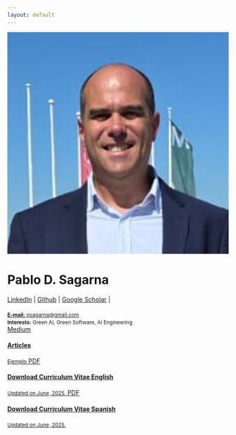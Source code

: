 ```yaml
---
layout: default
---
```


<div id='jumbotron' class="jumbotron">
		<div class='container'>
	      <div class="media">
	      <img id="profile-picture" class="media-object pull-left"  src="foto.jpeg"/>
	      <div class="media-body"><h1 class="">Pablo D. Sagarna</h1>
<span id="social-links">
			  <a class="" target='_blank' role="button" href="https://www.linkedin.com/in/psagarna">
				   LinkedIn</a> |
		      <a class="" target='_blank' role="button" href="http://github.com/psagarna">
				   Github</a> |
		      <a class="" target='_blank' role="button" href="https://scholar.google.com/citations?user=-614R54AAAAJ&hl=es">
				   Google Scholar</a> |
        <br/>
        <br/>
        <small>
          <a role="button" href="mailto:psagarna@gmail.com"> <strong>E-mail:</strong> psagarna@gmail.com</a>
        <br/><strong>Interests:</strong> Green AI, Green Software, AI Engineering
        </small>
	        </div>
	      </div>
		</div>
    </div>

<div class="container" >
      <div class="list-group">
        <a href="https://tqrg.github.io/energy-patterns/" target="_blank" class="list-group-item ">
          <span class="badge">Medium</span>
                <h4 class="list-group-item-heading"><ion-icon name="leaf-outline"></ion-icon>Articles</h4>
                <small class="list-group-item-text">Ejemplo</small>
        </a>
        <a href="cv/CVPabloSagarna-EN.pdf" target="_blank" class="list-group-item list-group-item-success">
          <span class="badge">PDF</span>
                <h4 class="list-group-item-heading">Download Curriculum Vitae English</h4>
                <small class="list-group-item-text">Updated on June, 2025.</small>
        </a>
        <a href="cv/CVPabloSagarna-ES.pdf" target="_blank" class="list-group-item list-group-item-success">
          <span class="badge">PDF</span>
                <h4 class="list-group-item-heading">Download Curriculum Vitae Spanish</h4>
                <small class="list-group-item-text">Updated on June, 2025.</small>
        </a>
      </div>


</div>
<!-- <div class="container" markdown="block">
# News

{% for update in site.data.updates %}
- **{{update.date}}**: {{update.msg}}
{%- if update.link %} [🔗 Link]({{update.link}}){%endif%}
{%endfor%}
</div> -->

<br/>

<!-- jQuery (necessary for Bootstrap) -->
<script   src="https://code.jquery.com/jquery-3.6.0.slim.min.js" integrity="sha256-u7e5khyithlIdTpu22PHhENmPcRdFiHRjhAuHcs05RI="   crossorigin="anonymous"></script>

<!-- Include all compiled plugins (below), or include individual files as needed -->
<script src="https://cdn.jsdelivr.net/npm/bootstrap@3.3.7/dist/js/bootstrap.min.js" integrity="sha384-Tc5IQib027qvyjSMfHjOMaLkfuWVxZxUPnCJA7l2mCWNIpG9mGCD8wGNIcPD7Txa" crossorigin="anonymous"></script>
<script type="module" src="https://unpkg.com/ionicons@5.5.2/dist/ionicons/ionicons.esm.js"></script>
<script nomodule src="https://unpkg.com/ionicons@5.5.2/dist/ionicons/ionicons.js"></script>